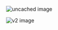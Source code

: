 ![uncached image](http://www.plantuml.com/plantuml/proxy?cache=no&src=https://raw.githubusercontent.com/MinElmir/MVP/refs/heads/master/test_delet.puml)

![v2 image](http://www.plantuml.com/plantuml/proxy?cache=no&src=https://raw.githubusercontent.com/MinElmir/MVP/refs/heads/master/test_delet.puml&fmt=svg)
